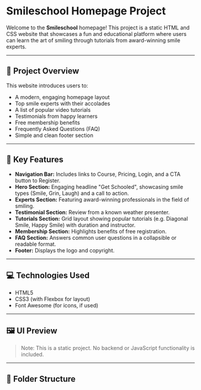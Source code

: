 # Smileschool Homepage Project

Welcome to the **Smileschool** homepage! This project is a static HTML and CSS website that showcases a fun and educational platform where users can learn the art of smiling through tutorials from award-winning smile experts.

---

## 📄 Project Overview

This website introduces users to:
- A modern, engaging homepage layout
- Top smile experts with their accolades
- A list of popular video tutorials
- Testimonials from happy learners
- Free membership benefits
- Frequently Asked Questions (FAQ)
- Simple and clean footer section

---

## 🧩 Key Features

- **Navigation Bar:** Includes links to Course, Pricing, Login, and a CTA button to Register.
- **Hero Section:** Engaging headline "Get Schooled", showcasing smile types (Smile, Grin, Laugh) and a call to action.
- **Experts Section:** Featuring award-winning professionals in the field of smiling.
- **Testimonial Section:** Review from a known weather presenter.
- **Tutorials Section:** Grid layout showing popular tutorials (e.g. Diagonal Smile, Happy Smile) with duration and instructor.
- **Membership Section:** Highlights benefits of free registration.
- **FAQ Section:** Answers common user questions in a collapsible or readable format.
- **Footer:** Displays the logo and copyright.

---

## 💻 Technologies Used

- HTML5
- CSS3 (with Flexbox for layout)
- Font Awesome (for icons, if used)

---

## 🖼️ UI Preview

> Note: This is a static project. No backend or JavaScript functionality is included.

---

## 📁 Folder Structure

